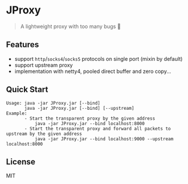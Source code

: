 # JProxy

> A lightweight proxy with too many bugs 🥲

## Features

- support `http`/`socks4`/`socks5` protocols on single port (mixin by default)
- support upstream proxy
- implementation with netty4, pooled direct buffer and zero copy...

## Quick Start

```shell
Usage: java -jar JProxy.jar [--bind]
       java -jar JProxy.jar [--bind] [--upstream]
Example:
       - Start the transparent proxy by the given address
           java -jar JProxy.jar --bind localhost:8000
       - Start the transparent proxy and forward all packets to upstream by the given address
           java -jar JProxy.jar --bind localhost:9000 --upstream localhost:8000
```

## License

MIT